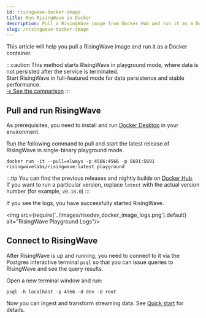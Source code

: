 ```yaml
---
id: risingwave-docker-image
title: Run RisingWave in Docker
description: Pull a RisingWave image from Docker Hub and run it as a Docker container.
slug: /risingwave-docker-image
---
```


<!-- This file is no longer maintained. Please update the content in risingwave-trial.md. -->

This article will help you pull a RisingWave image and run it as a Docker container.

:::caution
This method starts RisingWave in playground mode, where data is not persisted after the service is terminated.<br/>Start RisingWave in full-featured mode for data persistence and stable performance. <br/>[→ See the comparison](/get-started.md#run-risingwave)
:::

## Pull and run RisingWave

As prerequisites, you need to install and run [Docker Desktop](https://docs.docker.com/get-docker/) in your environment.

Run the following command to pull and start the latest release of RisingWave in single-binary playground mode.

```shell
docker run -it --pull=always -p 4566:4566 -p 5691:5691 risingwavelabs/risingwave:latest playground
```

:::tip
You can find the previous releases and nightly builds on [Docker Hub](https://hub.docker.com/r/risingwavelabs/risingwave/tags).<br/>If you want to run a particular version, replace `latest` with the actual version number (for example, `v0.18.0`)
:::

If you see the logs, you have successfully started RisingWave.

<img src={require('../images/risedev_docker_image_logs.png').default} alt="RisingWave Playground Logs"/>

## Connect to RisingWave

After RisingWave is up and running, you need to connect to it via the Postgres interactive terminal `psql` so that you can issue queries to RisingWave and see the query results.

Open a new terminal window and run:

```shell
psql -h localhost -p 4566 -d dev -U root
```

Now you can ingest and transform streaming data. See [Quick start](/get-started.md) for details.
